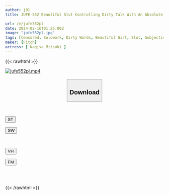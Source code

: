 ```yaml
---
author: j91
title: JUFE-552 Beautiful Slut Controlling Dirty Talk With An Absolute Top-down View. Ultimate Subjective JOI Where Ejaculation Is Controlled Mitsuki Nagisa

url: /v/jufe552pl
date: 2024-02-16T01:25:00Z
image: "jufe552pl.jpg"
tags: [Censored, Solowork, Dirty Words, Beautiful Girl, Slut, Subjectivity, Submissive Men	]
maker: [Fitch]
actress: [ Nagisa Mitsuki ]
---
```



{{< rawhtml >}}

<div class="video" data-videoid="RWzl8kgqX7Sd1Zq">
    <a href="javascript:;">
        <img src="/v/jufe552pl/jufe552pl.jpg" width="WIDTH" height="HEIGHT" alt="jufe552pl.mp4" loading="lazy">
    </a>
</div>

<script type="text/javascript" src="https://j91.asia/asset/on-demand-st.js"></script>

<br>
  <link rel="stylesheet" href="https://j91.asia/asset/bs5.css">
  
  <center>
  <button class="btn btn-primary" type="button" data-bs-toggle="collapse" data-bs-target=".multi-collapse" aria-expanded="false" aria-controls="multiCollapseExample1 multiCollapseExample2"><h2>Download</h2></button></center>
</p>
<div class="row">
  <div class="col">
    <div class="collapse multi-collapse" id="multiCollapseExample1">
      <div class="card card-body">
	      	      <br>
<div class="buttons">  
<p><a href="https://streamtape.to/v/RWzl8kgqX7Sd1Zq" target="_blank"><button class="btn-hover color-3"><i class="fa fa-download"></i> ST</button></a></p>
<p><a href="https://cdnwish.com/q350gremn070" target="_blank"><button class="btn-hover color-2"><i class="fa fa-download"></i> SW</button></a></p></div>
    </div>
  </div>
</div>
  <div class="col">
    <div class="collapse multi-collapse" id="multiCollapseExample2">
      <div class="card card-body">
	      <br>
<div class="buttons">
<p><a href="javascript:;" target="_blank"><button class="btn-hover color-9"><i class="fa fa-download"></i> VH</button></a></p>
<p><a href="javascript:;"><button class="btn-hover color-8"><i class="fa fa-download"></i> FM</button></a></p></div>
<br><br>
      </div>
    </div>
  </div>
</div>

{{< /rawhtml >}}